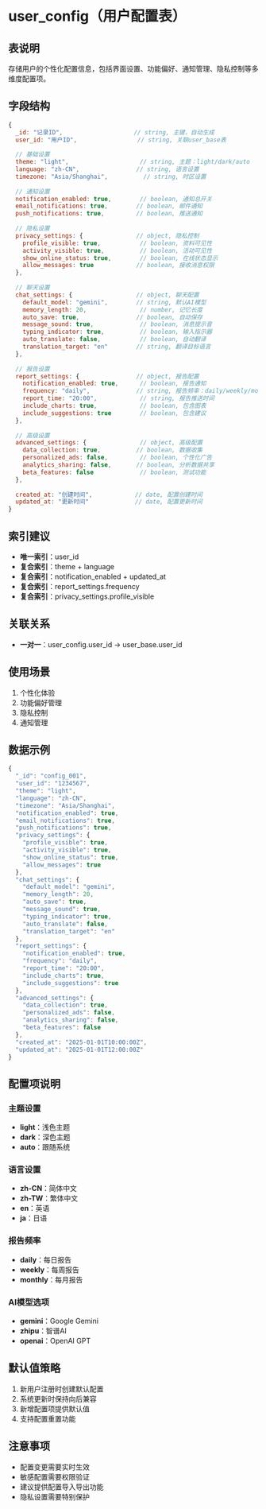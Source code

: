 # user_config（用户配置表）

## 表说明
存储用户的个性化配置信息，包括界面设置、功能偏好、通知管理、隐私控制等多维度配置项。

## 字段结构

```javascript
{
  _id: "记录ID",                    // string, 主键，自动生成
  user_id: "用户ID",                 // string, 关联user_base表
  
  // 基础设置
  theme: "light",                    // string, 主题：light/dark/auto
  language: "zh-CN",                // string, 语言设置
  timezone: "Asia/Shanghai",          // string, 时区设置
  
  // 通知设置
  notification_enabled: true,        // boolean, 通知总开关
  email_notifications: true,        // boolean, 邮件通知
  push_notifications: true,         // boolean, 推送通知
  
  // 隐私设置
  privacy_settings: {               // object, 隐私控制
    profile_visible: true,           // boolean, 资料可见性
    activity_visible: true,          // boolean, 活动可见性
    show_online_status: true,        // boolean, 在线状态显示
    allow_messages: true            // boolean, 接收消息权限
  },
  
  // 聊天设置
  chat_settings: {                  // object, 聊天配置
    default_model: "gemini",        // string, 默认AI模型
    memory_length: 20,               // number, 记忆长度
    auto_save: true,                // boolean, 自动保存
    message_sound: true,             // boolean, 消息提示音
    typing_indicator: true,          // boolean, 输入指示器
    auto_translate: false,           // boolean, 自动翻译
    translation_target: "en"        // string, 翻译目标语言
  },
  
  // 报告设置
  report_settings: {                // object, 报告配置
    notification_enabled: true,      // boolean, 报告通知
    frequency: "daily",             // string, 报告频率：daily/weekly/monthly
    report_time: "20:00",            // string, 报告推送时间
    include_charts: true,            // boolean, 包含图表
    include_suggestions: true        // boolean, 包含建议
  },
  
  // 高级设置
  advanced_settings: {               // object, 高级配置
    data_collection: true,          // boolean, 数据收集
    personalized_ads: false,         // boolean, 个性化广告
    analytics_sharing: false,       // boolean, 分析数据共享
    beta_features: false             // boolean, 测试功能
  },
  
  created_at: "创建时间",            // date, 配置创建时间
  updated_at: "更新时间"             // date, 配置更新时间
}
```

## 索引建议
- **唯一索引**：user_id
- **复合索引**：theme + language
- **复合索引**：notification_enabled + updated_at
- **复合索引**：report_settings.frequency
- **复合索引**：privacy_settings.profile_visible

## 关联关系
- **一对一**：user_config.user_id → user_base.user_id

## 使用场景
1. 个性化体验
2. 功能偏好管理
3. 隐私控制
4. 通知管理

## 数据示例
```javascript
{
  "_id": "config_001",
  "user_id": "1234567",
  "theme": "light",
  "language": "zh-CN",
  "timezone": "Asia/Shanghai",
  "notification_enabled": true,
  "email_notifications": true,
  "push_notifications": true,
  "privacy_settings": {
    "profile_visible": true,
    "activity_visible": true,
    "show_online_status": true,
    "allow_messages": true
  },
  "chat_settings": {
    "default_model": "gemini",
    "memory_length": 20,
    "auto_save": true,
    "message_sound": true,
    "typing_indicator": true,
    "auto_translate": false,
    "translation_target": "en"
  },
  "report_settings": {
    "notification_enabled": true,
    "frequency": "daily",
    "report_time": "20:00",
    "include_charts": true,
    "include_suggestions": true
  },
  "advanced_settings": {
    "data_collection": true,
    "personalized_ads": false,
    "analytics_sharing": false,
    "beta_features": false
  },
  "created_at": "2025-01-01T10:00:00Z",
  "updated_at": "2025-01-01T12:00:00Z"
}
```

## 配置项说明

### 主题设置
- **light**：浅色主题
- **dark**：深色主题
- **auto**：跟随系统

### 语言设置
- **zh-CN**：简体中文
- **zh-TW**：繁体中文
- **en**：英语
- **ja**：日语

### 报告频率
- **daily**：每日报告
- **weekly**：每周报告
- **monthly**：每月报告

### AI模型选项
- **gemini**：Google Gemini
- **zhipu**：智谱AI
- **openai**：OpenAI GPT

## 默认值策略
1. 新用户注册时创建默认配置
2. 系统更新时保持向后兼容
3. 新增配置项提供默认值
4. 支持配置重置功能

## 注意事项
- 配置变更需要实时生效
- 敏感配置需要权限验证
- 建议提供配置导入导出功能
- 隐私设置需要特别保护